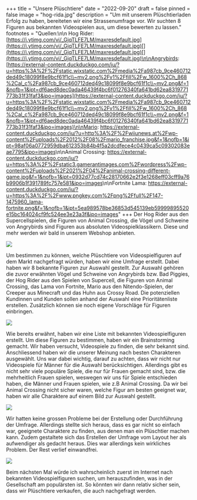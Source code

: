 +++
title = "Unsere Plüschtiere"
date = "2022-09-20"
draft = false
pinned = false
image = "hog-rida.jpg"
description = "Um mit unserem Plüschtierladen Erfolg zu haben, bereiteten wir eine Strassenumfrage vor. Wir suchten 8 Figuren aus bekannten Videospielen aus, um diese bewerten zu lassen."
footnotes = "Q﻿uellen:\n\n Hog Rider: [https://i.ytimg.com/vi/_GjqTLFE7LM/maxresdefault.jpg](https://i.ytimg.com/vi/_GjqTLFE7LM/maxresdefault.jpg)[](https://i.ytimg.com/vi/_GjqTLFE7LM/maxresdefault.jpg)[](https://i.ytimg.com/vi/_GjqTLFE7LM/maxresdefault.jpg)\n\nA﻿ngrybirds: [https://external-content.duckduckgo.com/iu/?u=https%3A%2F%2Fstatic.wixstatic.com%2Fmedia%2Fa987cb_9ce460712ded49c18099f8e9bcf61f1c\\~mv2.png%2Fv1%2Ffill%2Fw_1600%2Ch_868%2Cal_c%2Fa987cb_9ce460712ded49c18099f8e9bcf61f1c\\~mv2.png&f=1&nofb=1&ipt=df6aed8dec0ada46439f4bc6f01276340fa641bd62ea8319771773b31f31faf3&ipo=images](https://external-content.duckduckgo.com/iu/?u=https%3A%2F%2Fstatic.wixstatic.com%2Fmedia%2Fa987cb_9ce460712ded49c18099f8e9bcf61f1c\\~mv2.png%2Fv1%2Ffill%2Fw_1600%2Ch_868%2Cal_c%2Fa987cb_9ce460712ded49c18099f8e9bcf61f1c\\~mv2.png&f=1&nofb=1&ipt=df6aed8dec0ada46439f4bc6f01276340fa641bd62ea8319771773b31f31faf3&ipo=images)\n\nM﻿ario: <https://external-content.duckduckgo.com/iu/?u=http%3A%2F%2Fwiiunews.at%2Fwp-content%2Fuploads%2F2012%2F08%2Fmario_franchise.jpg&f=1&nofb=1&ipt=98af06a0772959dba612353b84b4f5a2dcdfece4c0439ca5c09302083eae7795&ipo=images>\n\nA﻿nimal Crossing: <https://external-content.duckduckgo.com/iu/?u=https%3A%2F%2Fstatic3.gamerantimages.com%2Fwordpress%2Fwp-content%2Fuploads%2F2021%2F04%2Fanimal-crossing-different-game.jpg&f=1&nofb=1&ipt=0932d77cd74c28170662e2f3e1268eff03cff9a76b9906b1f391789fc757e581&ipo=images>\n\nF﻿ortnite Lama: <https://external-content.duckduckgo.com/iu/?u=https%3A%2F%2Fwww.pngkey.com%2Fpng%2Ffull%2F147-1475960_lama-fortnite.png&f=1&nofb=1&ipt=5ea989578be36853d545139eb59999895520e15bc164024cf9fc524ee3e23a3f&ipo=images>"
+++
Der Hog Rider aus den Supercellspielen﻿, die Figuren von Animal Crossing, die Vögel und Schweine von Angrybirds sind Figuren aus absoluten Videospielklassikern. Diese und mehr werden wir bald in unserem Webshop anbieten.

![](https://external-content.duckduckgo.com/iu/?u=https%3A%2F%2Fstatic.wixstatic.com%2Fmedia%2Fa987cb_9ce460712ded49c18099f8e9bcf61f1c~mv2.png%2Fv1%2Ffill%2Fw_1600%2Ch_868%2Cal_c%2Fa987cb_9ce460712ded49c18099f8e9bcf61f1c~mv2.png&f=1&nofb=1&ipt=df6aed8dec0ada46439f4bc6f01276340fa641bd62ea8319771773b31f31faf3&ipo=images)

Um bestimmen zu können, welche Plüschtiere von Videospielfiguren auf dem Markt nachgefragt würden, haben wir eine Umfrage erstellt. Dabei haben wir 8 bekannte Figuren zur Auswahl gestellt. Zur Auswahl gehören die zuvor erwähnten Vögel und Schweine von Angrybirds bzw. Bad Piggies, der Hog Rider aus den Spielen von Supercell, die Figuren von Animal Crossing, das Lama von Fortnite, Mario aus den Nitendo-Spielen, der Creeper aus Minecraft und das Huhn aus Crossy Road. Die potenziellen Kundinnen und Kunden sollen anhand der Auswahl eine Prioritätenliste erstellen. Zusätzlich können sie noch eigene Vorschläge für Figuren einbringen. 

![](https://external-content.duckduckgo.com/iu/?u=http%3A%2F%2Fwiiunews.at%2Fwp-content%2Fuploads%2F2012%2F08%2Fmario_franchise.jpg&f=1&nofb=1&ipt=98af06a0772959dba612353b84b4f5a2dcdfece4c0439ca5c09302083eae7795&ipo=images)

Wie bereits erwähnt, haben wir eine Liste mit bekannten Videospielfiguren erstellt. Um diese Figuren zu bestimmen, haben wir ein Brainstorming gemacht. Wir haben versucht, Videospiele zu finden, die sehr bekannt sind. Anschliessend haben wir die unserer Meinung nach besten Charakteren ausgewählt. Uns war dabei wichtig, darauf zu achten, dass wir nicht nur Videospiele für Männer für die Auswahl berücksichtigen. Allerdings gibt es nicht sehr viele populäre Spiele, die nur für Frauen gemacht sind, bzw. die mehrheitlich Frauen spielen, weswegen wir uns für Spiele entschieden haben, die Männer und Frauen spielen, wie z.B Animal Crossing. Da wir bei Animal Crossing nicht sicher waren, welche Figur am besten geeignet war, haben wir alle Charaktere auf einem Bild zur Auswahl gestellt. 

![](https://external-content.duckduckgo.com/iu/?u=https%3A%2F%2Fstatic3.gamerantimages.com%2Fwordpress%2Fwp-content%2Fuploads%2F2021%2F04%2Fanimal-crossing-different-game.jpg&f=1&nofb=1&ipt=0932d77cd74c28170662e2f3e1268eff03cff9a76b9906b1f391789fc757e581&ipo=images)

Wir hatten keine grossen Probleme bei der Erstellung oder Durchführung der Umfrage. Allerdings stellte sich heraus, dass es gar nicht so einfach war, geeignete Charaktere zu finden, aus denen man ein Plüschtier machen kann. Zudem gestaltete sich das Erstellen der Umfrage vom Layout her als aufwendiger als gedacht heraus. Dies war allerdings kein wirkliches Problem. Der Rest verlief einwandfrei.

![](https://external-content.duckduckgo.com/iu/?u=https%3A%2F%2Fwww.pngkey.com%2Fpng%2Ffull%2F147-1475960_lama-fortnite.png&f=1&nofb=1&ipt=5ea989578be36853d545139eb59999895520e15bc164024cf9fc524ee3e23a3f&ipo=images)

Beim nächsten Mal würde ich wahrscheinlich zuerst im Internet nach bekannten Videospielfiguren suchen, um herauszufinden, was in der Gesellschaft am populärsten ist. So könnten wir dann relativ sicher sein, dass wir Plüschtiere verkaufen, die auch nachgefragt werden.